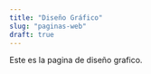 ```yaml
---
title: "Diseño Gráfico"
slug: "paginas-web"
draft: true
---
```


Este es la pagina de diseño grafico.

